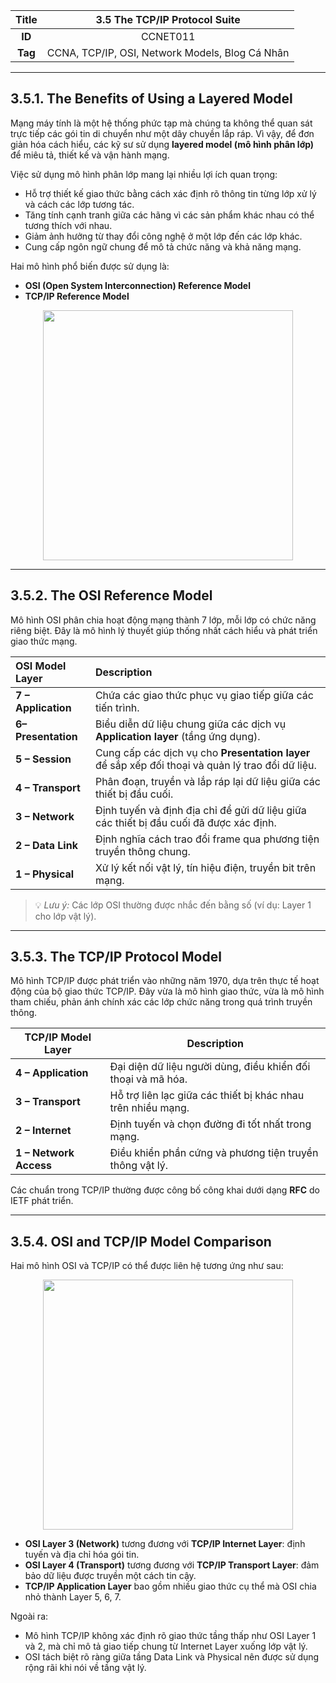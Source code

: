 | **Title** | 3.5 The TCP/IP Protocol Suite |
|:---------:|:-----------------------------:|
| **ID**    | CCNET011                      |
| **Tag**   | CCNA, TCP/IP, OSI, Network Models, Blog Cá Nhân |

---

## 3.5.1. The Benefits of Using a Layered Model

Mạng máy tính là một hệ thống phức tạp mà chúng ta không thể quan sát trực tiếp các gói tin di chuyển như một dây chuyền lắp ráp. Vì vậy, để đơn giản hóa cách hiểu, các kỹ sư sử dụng **layered model (mô hình phân lớp)** để miêu tả, thiết kế và vận hành mạng.

Việc sử dụng mô hình phân lớp mang lại nhiều lợi ích quan trọng:

- Hỗ trợ thiết kế giao thức bằng cách xác định rõ thông tin từng lớp xử lý và cách các lớp tương tác.
- Tăng tính cạnh tranh giữa các hãng vì các sản phẩm khác nhau có thể tương thích với nhau.
- Giảm ảnh hưởng từ thay đổi công nghệ ở một lớp đến các lớp khác.
- Cung cấp ngôn ngữ chung để mô tả chức năng và khả năng mạng.

Hai mô hình phổ biến được sử dụng là:

- **OSI (Open System Interconnection) Reference Model**
- **TCP/IP Reference Model**

<p align="center">
  <img src="../../images/kì 1/module 3/3.5.1.jpg" width="400"/>
</p>

---

## 3.5.2. The OSI Reference Model

Mô hình OSI phân chia hoạt động mạng thành 7 lớp, mỗi lớp có chức năng riêng biệt. Đây là mô hình lý thuyết giúp thống nhất cách hiểu và phát triển giao thức mạng.

| **OSI Model Layer**         | **Description** |
|:----------------------------|:-----------------|
| **7 – Application** | Chứa các giao thức phục vụ giao tiếp giữa các tiến trình. |
| **6–Presentation**| Biểu diễn dữ liệu chung giữa các dịch vụ **Application layer** (tầng ứng dụng). |
| **5 – Session** | Cung cấp các dịch vụ cho **Presentation layer** để sắp xếp đối thoại và quản lý trao đổi dữ liệu. |
| **4 – Transport** | Phân đoạn, truyền và lắp ráp lại dữ liệu giữa các thiết bị đầu cuối. |
| **3 – Network** | Định tuyến và định địa chỉ để gửi dữ liệu giữa các thiết bị đầu cuối đã được xác định. |
| **2 – Data Link** | Định nghĩa cách trao đổi frame qua phương tiện truyền thông chung. |
| **1 – Physical** | Xử lý kết nối vật lý, tín hiệu điện, truyền bit trên mạng. |

> 💡 *Lưu ý:* Các lớp OSI thường được nhắc đến bằng số (ví dụ: Layer 1 cho lớp vật lý).

---

## 3.5.3. The TCP/IP Protocol Model

Mô hình TCP/IP được phát triển vào những năm 1970, dựa trên thực tế hoạt động của bộ giao thức TCP/IP. Đây vừa là mô hình giao thức, vừa là mô hình tham chiếu, phản ánh chính xác các lớp chức năng trong quá trình truyền thông.

| **TCP/IP Model Layer** | **Description** |
|------------------------|-----------------|
| **4 – Application** | Đại diện dữ liệu người dùng, điều khiển đối thoại và mã hóa. |
| **3 – Transport** | Hỗ trợ liên lạc giữa các thiết bị khác nhau trên nhiều mạng. |
| **2 – Internet** | Định tuyến và chọn đường đi tốt nhất trong mạng. |
| **1 – Network Access** | Điều khiển phần cứng và phương tiện truyền thông vật lý. |

Các chuẩn trong TCP/IP thường được công bố công khai dưới dạng **RFC** do IETF phát triển.

---

## 3.5.4. OSI and TCP/IP Model Comparison

Hai mô hình OSI và TCP/IP có thể được liên hệ tương ứng như sau:

<p align="center">
  <img src="../../images/kì 1/module 3/3.5.4.jpg" width="400"/>
</p>

- **OSI Layer 3 (Network)** tương đương với **TCP/IP Internet Layer**: định tuyến và địa chỉ hóa gói tin.
- **OSI Layer 4 (Transport)** tương đương với **TCP/IP Transport Layer**: đảm bảo dữ liệu được truyền một cách tin cậy.
- **TCP/IP Application Layer** bao gồm nhiều giao thức cụ thể mà OSI chia nhỏ thành Layer 5, 6, 7.

Ngoài ra:

- Mô hình TCP/IP không xác định rõ giao thức tầng thấp như OSI Layer 1 và 2, mà chỉ mô tả giao tiếp chung từ Internet Layer xuống lớp vật lý.
- OSI tách biệt rõ ràng giữa tầng Data Link và Physical nên được sử dụng rộng rãi khi nói về tầng vật lý.




